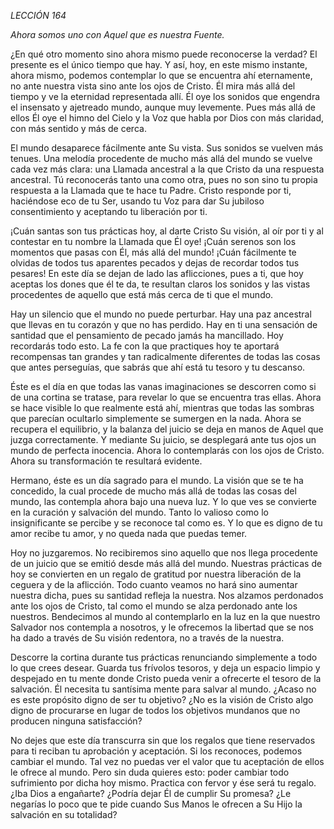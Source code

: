 *LECCIÓN 164*

*Ahora somos uno con Aquel que es nuestra Fuente.*

¿En qué otro momento sino ahora mismo puede reconocerse la verdad? El presente es el único tiempo que hay. Y así, hoy, en este mismo instante, ahora mismo, podemos contemplar lo que se encuentra ahí eternamente, no ante nuestra vista sino ante los ojos de Cristo. Él mira más allá del tiempo y ve la eternidad representada allí. Él oye los sonidos que engendra el insensato y ajetreado mundo, aunque muy levemente. Pues más allá de ellos Él oye el himno del Cielo y la Voz que habla por Dios con más claridad, con más sentido y más de cerca.

El mundo desaparece fácilmente ante Su vista. Sus sonidos se vuelven más tenues. Una melodía procedente de mucho más allá del mundo se vuelve cada vez más clara: una Llamada ancestral a la que Cristo da una respuesta ancestral. Tú reconocerás tanto una como otra, pues no son sino tu propia respuesta a la Llamada que te hace tu Padre. Cristo responde por ti, haciéndose eco de tu Ser, usando tu Voz para dar Su jubiloso consentimiento y aceptando tu liberación por ti.

¡Cuán santas son tus prácticas hoy, al darte Cristo Su visión, al oír por ti y al contestar en tu nombre la Llamada que Él oye! ¡Cuán serenos son los momentos que pasas con Él, más allá del mundo! ¡Cuán fácilmente te olvidas de todos tus aparentes pecados y dejas de recordar todos tus pesares! En este día se dejan de lado las aflicciones, pues a ti, que hoy aceptas los dones que él te da, te resultan claros los sonidos y las vistas procedentes de aquello que está más cerca de ti que el mundo.

Hay un silencio que el mundo no puede perturbar. Hay una paz ancestral que llevas en tu corazón y que no has perdido. Hay en ti una sensación de santidad que el pensamiento de pecado jamás ha mancillado. Hoy recordarás todo esto. La fe con la que practiques hoy te aportará recompensas tan grandes y tan radicalmente diferentes de todas las cosas que antes perseguías, que sabrás que ahí está tu tesoro y tu descanso.

Éste es el día en que todas las vanas imaginaciones se descorren como si de una cortina se tratase, para revelar lo que se encuentra tras ellas. Ahora se hace visible lo que realmente está ahí, mientras que todas las sombras que parecían ocultarlo simplemente se sumergen en la nada. Ahora se recupera el equilibrio, y la balanza del juicio se deja en manos de Aquel que juzga correctamente. Y mediante Su juicio, se desplegará ante tus ojos un mundo de perfecta inocencia. Ahora lo contemplarás con los ojos de Cristo. Ahora su transformación te resultará evidente.

Hermano, éste es un día sagrado para el mundo. La visión que se te ha concedido, la cual procede de mucho más allá de todas las cosas del mundo, las contempla ahora bajo una nueva luz. Y lo que ves se convierte en la curación y salvación del mundo. Tanto lo valioso como lo insignificante se percibe y se reconoce tal como es. Y lo que es digno de tu amor recibe tu amor, y no queda nada que puedas temer.

Hoy no juzgaremos. No recibiremos sino aquello que nos llega procedente de un juicio que se emitió desde más allá del mundo. Nuestras prácticas de hoy se convierten en un regalo de gratitud por nuestra liberación de la ceguera y de la aflicción. Todo cuanto veamos no hará sino aumentar nuestra dicha, pues su santidad refleja la nuestra. Nos alzamos perdonados ante los ojos de Cristo, tal como el mundo se alza perdonado ante los nuestros. Bendecimos al mundo al contemplarlo en la luz en la que nuestro Salvador nos contempla a nosotros, y le ofrecemos la libertad que se nos ha dado a través de Su visión redentora, no a través de la nuestra.

Descorre la cortina durante tus prácticas renunciando simplemente a todo lo que crees desear. Guarda tus frívolos tesoros, y deja un espacio limpio y despejado en tu mente donde Cristo pueda venir a ofrecerte el tesoro de la salvación. Él necesita tu santísima mente para salvar al mundo. ¿Acaso no es este propósito digno de ser tu objetivo? ¿No es la visión de Cristo algo digno de procurarse en lugar de todos los objetivos mundanos que no producen ninguna satisfacción?

No dejes que este día transcurra sin que los regalos que tiene reservados para ti reciban tu aprobación y aceptación. Si los reconoces, podemos cambiar el mundo. Tal vez no puedas ver el valor que tu aceptación de ellos le ofrece al mundo. Pero sin duda quieres esto: poder cambiar todo sufrimiento por dicha hoy mismo. Practica con fervor y ése será tu regalo. ¿Iba Dios a engañarte? ¿Podría dejar Él de cumplir Su promesa? ¿Le negarías lo poco que te pide cuando Sus Manos le ofrecen a Su Hijo la salvación en su totalidad?